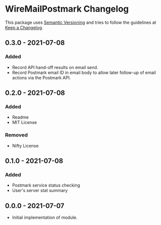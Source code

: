 # **WireMailPostmark Changelog**

This package uses [Semantic Versioning] and tries to follow the guidelines at [Keep a Changelog].


## 0.3.0 - 2021-07-08
### Added
- Record API hand-off results on email send.
- Record Postmark email ID in email body to allow later
  follow-up of email actions via the Postmark API.


## 0.2.0 - 2021-07-08
### Added
- Readme
- MIT License
### Removed
- Nifty License


## 0.1.0 - 2021-07-08
### Added
- Postmark service status checking
- User's server stat summary


## 0.0.0 - 2021-07-07
- Initial implementation of module.


[Semantic Versioning]: https://semver.org/spec/v2.0.0.html
[Keep a Changelog]:    http://keepachangelog.com/en/1.0.0/
